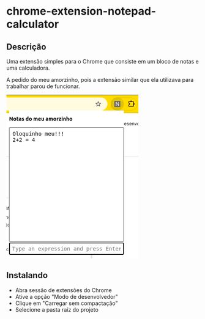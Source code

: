 # chrome-extension-notepad-calculator


## Descrição 

Uma extensão simples para o Chrome que consiste em um bloco de notas e uma calculadora.

A pedido do meu amorzinho, pois a extensão similar que ela utilizava para trabalhar parou de funcionar.

![screenshot](screen.png)

## Instalando

- Abra sessão de extensões do Chrome
- Ative a opção "Modo de desenvolvedor"
- Clique em "Carregar sem compactação"
- Selecione a pasta raíz do projeto
